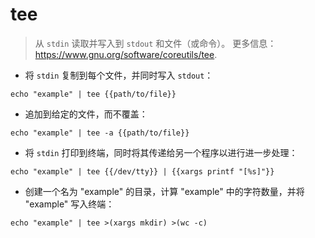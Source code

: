 # tee

> 从 `stdin` 读取并写入到 `stdout` 和文件（或命令）。
> 更多信息：<https://www.gnu.org/software/coreutils/tee>.

- 将 `stdin` 复制到每个文件，并同时写入 `stdout`：

`echo "example" | tee {{path/to/file}}`

- 追加到给定的文件，而不覆盖：

`echo "example" | tee -a {{path/to/file}}`

- 将 `stdin` 打印到终端，同时将其传递给另一个程序以进行进一步处理：

`echo "example" | tee {{/dev/tty}} | {{xargs printf "[%s]"}}`

- 创建一个名为 "example" 的目录，计算 "example" 中的字符数量，并将 "example" 写入终端：

`echo "example" | tee >(xargs mkdir) >(wc -c)`
